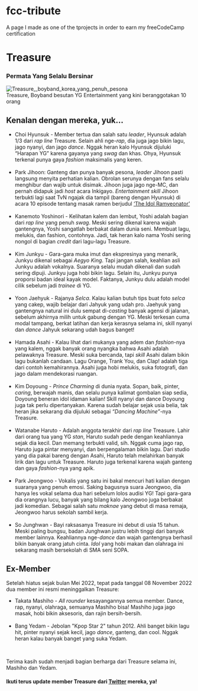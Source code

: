 # fcc-tribute
A page I made as one of the tprojects in order to earn my freeCodeCamp certification

<!DOCTYPE html>
<html lang="in">
  <head>
   <link rel="stylesheet" href="styles.css">
   <meta charset="UTF-8">
   </head>
   <body>
     <main id="main">
       <div id="title">
         <h1>Treasure</h1>
         <h3>Permata Yang Selalu Bersinar</h3></div>
       <div id="img-div">
         <img id="image" src="https://pbs.twimg.com/media/Ff_bW1CVUAAVfI3?format=jpg&name=small" alt="Treasure,_boyband_korea_yang_penuh_pesona"></br>
         <figcaption id="img-caption">Treasure, Boyband besutan YG Entertainment yang kini beranggotakan 10 orang</figcaption>
         </div>
         <section id="tribute-info">
           <h2>Kenalan dengan mereka, yuk...</h2>
           <ul>
             <li><span class="bold">Choi Hyunsuk</span> - Member tertua dan salah satu <em>leader</em>, Hyunsuk adalah 1/3 dari <em>rap line</em> Treasure. Selain ahli nge-<em>rap</em>, dia juga jago bikin lagu, jago nyanyi, dan jago <em>dance</em>. Nggak heran kalo Hyunsuk dijuluki “Harapan YG” karena gayanya yang <em>swag</em> dan khas. Ohya, Hyunsuk terkenal punya gaya <em>fashion</em> maksimalis yang keren.</li></br>
             <li><span class="bold">Park Jihoon</span>: Ganteng dan punya banyak pesona, <em>leader</em> Jihoon pasti langsung menyita perhatian kalian. Obrolan serunya dengan fans selalu menghibur dan wajib untuk disimak. Jihoon juga jago nge-MC, dan pernah didapuk jadi <em>host</em> acara Inkigayo. <em>Entertainment skill</em> Jihoon terbukti lagi saat TvN ngajak dia tampil (bareng dengan Hyunsuk) di acara 10 episode tentang masak ramen berjudul <a id="tribute-link" target="_blank" href="https://www.youtube.com/watch?v=f-Kkv-QE2Hk">‘The Idol Ramyeonator’</a></li></br>
             <li><span class="bold">Kanemoto Yoshinori</span> - Kelihatan kalem dan lembut, Yoshi adalah bagian dari <em>rap line</em> yang penuh <em>swag</em>. Meski sering dikenal karena wajah gantengnya, Yoshi sangatlah berbakat dalam dunia seni. Membuat lagu, melukis, dan fashion, contohnya. Jadi, tak heran kalo nama Yoshi sering nongol di bagian <em>credit</em> dari lagu-lagu Treasure.</li></br>
             <li><span class="bold">Kim Junkyu</span> - Gara-gara muka imut dan ekspresinya yang menarik, Junkyu dikenal sebagai <em>Aegyo King</em>. Tapi jangan salah, keahlian asli Junkyu adalah vokalnya. Suaranya selalu mudah dikenali dan sudah sering dipuji. Junkyu juga hobi bikin lagu. Selain itu, Junkyu punya proporsi badan ideal kayak model. Faktanya, Junkyu dulu adalah model cilik sebelum jadi <em>trainee</em> di YG.</li></br>
             <li><span class="bold">Yoon Jaehyuk</span> - Rajanya <em>Selca</em>. Kalau kalian butuh tips buat foto <em>selca</em> yang cakep, wajib belajar dari Jahyuk yang udah pro. Jaehyuk yang gantengnya natural ini dulu sempat di-<em>casting</em> banyak agensi di jalanan, sebelum akhirnya milih untuk gabung dengan YG. Meski terkesan cuma modal tampang, berkat latihan dan kerja kerasnya selama ini, skill nyanyi dan <em>dance</em> Jahyuk sekarang udah bagus banget!</li></br>
             <li><span class="bold">Hamada Asahi</span> - Kalau lihat dari mukanya yang adem dan <em>fashion</em>-nya yang kalem, nggak banyak orang nyangka bahwa Asahi adalah pelawaknya Treasure. Meski suka bercanda, tapi <em>skill</em> Asahi dalam bikin lagu bukanlah candaan. Lagu Orange, Trank You, dan Clap! adalah tiga dari contoh kemahirannya. Asahi juga hobi melukis, suka fotografi, dan jago dalam mendekorasi ruangan.</li></br>
             <li><span class="bold">Kim Doyoung<span> - <em>Prince Charming</em> di dunia nyata. Sopan, baik, pinter, <em>caring</em>, berwajah manis, dan selalu punya kalimat gombalan siap sedia, Doyoung beneran idol idaman kalian! Skill nyanyi dan dance Doyoung juga tak perlu dipertanyakan. Karena sudah belajar sejak usia belia, tak heran jika sekarang dia dijuluki sebagai <em>“Dancing Machine”</em>-nya Treasure.</li></br>
             <li><span class"bold">Watanabe Haruto<span> - Adalah anggota terakhir dari <em>rap line</em> Treasure. Lahir dari orang tua yang YG <em>stan</em>, Haruto sudah pede dengan keahliannya sejak dia kecil. Dan memang terbukti valid, sih. Nggak cuma jago rap, Haruto juga pintar menyanyi, dan berpengalaman bikin lagu. Dari studio yang dia pakai bareng dengan Asahi, Haruto telah melahirkan banyak lirik dan lagu untuk Treasure. Haruto juga terkenal karena wajah ganteng dan gaya <em>fashion</em>-nya yang apik.</li></br>
             <li><span class="bold">Park Jeongwoo</span> - Vokalis yang satu ini bakal mencuri hati kalian dengan suaranya yang penuh emosi. Saking bagusnya suara Jeongwoo, dia hanya les vokal selama dua hari sebelum lolos audisi YG! Tapi gara-gara dia orangnya lucu, banyak yang bilang kalo Jeongwoo juga berbakat jadi komedian. Sebagai salah satu <em>maknae</em> yang debut di masa remaja, Jeongwoo harus sekolah sambil kerja.</li></br>
             <li><span class="bold">So Junghwan</span> - Bayi raksasanya Treasure ini debut di usia 15 tahun. Meski paling bungsu, badan Junghwan justru lebih tinggi dari banyak member lainnya. Keahliannya nge-<em>dance</em> dan wajah gantengnya berhasil bikin banyak orang jatuh cinta. <em>Idol</em> yang hobi makan dan olahraga ini sekarang masih bersekolah di SMA seni SOPA.
             </ul>
             </section>
             <section>
               <h2>Ex-Member</h2>
               <p>Setelah hiatus sejak bulan Mei 2022, tepat pada tanggal 08 November 2022 dua member ini resmi meninggalkan Treasure:</p>
               <ul>
             <li><span class="bold">Takata Mashiho</span> - <em>All rounder</em> kesayangannya semua member. Dance, rap, nyanyi, olahraga, semuanya Mashiho bisa! Mashiho juga jago masak, hobi bikin aksesoris, dan rajin bersih-bersih.</li> </br>
                 <li><span class="bold">Bang Yedam</span> - Jebolan "Kpop Star 2" tahun 2012. Ahli banget bikin lagu hit, pinter nyanyi sejak kecil, jago <em>dance</em>, ganteng, dan cool. Nggak heran kalau banyak banget yang suka Yedam. </li> 
                 </ul></br>
                 <p>Terima kasih sudah menjadi bagian berharga dari Treasure selama ini, Mashiho dan Yedam.</p>
                 </section>
                 <section>
                   <h4>Ikuti terus update member Treasure dari <a id="quote-link" target="_blank" href="https://twitter.com/treasuremembers">Twitter</a> mereka, ya!</h4>
                   </section> 
                   </main>
                   </body>
                   </html>

<!-- main {
  margin: 0;
}

main {
  padding: 15px;
  border-radius: 5px;
  background: #E7E2E3;
  
}

img-div {
  background: white;
  padding: 10px;
  margin: 0;
}

img {
  max-width: 100%;
  display: block;
  height: auto;
  margin: 0 auto;
}


h1 {
  font-size: 3.5rem;
  line-height: 1.2;  margin-bottom: 0;
  display: block; 
  color: #343341;
}
h3 {
  display: block;
  line-height: 0.9;
  margin-top: 0;
  color: #343341;
}

body {
  font-family: -apple-system, BlinkMacSystemFont, 'Segoe UI', 'Roboto', 'Helvetica Neue', Arial, Sans-serif;
  font-size: 1.6rem;
  line-height: 1.5;
  text-align: center;
  margin: 0;
  color: #343341;
}

figcaption {
  text-align: center;
  line-height: 0.9;
  font-size: 0.9rem;
}

.bold {
  font-height: 
}

ul {
  max-width: 550px;
  margin: 0 auto 50px auto;
  text-align: left;
  line-height: 1.6;
}

ul {
  display: block;
  list-style-type: disc;
  margin-block-start: 1em;
  margin-block-end: 1em;
  margin-inline-start: 0px;
  margin-inline-end: 0px;
  padding-inline-start: 40px;
  
} --!>


